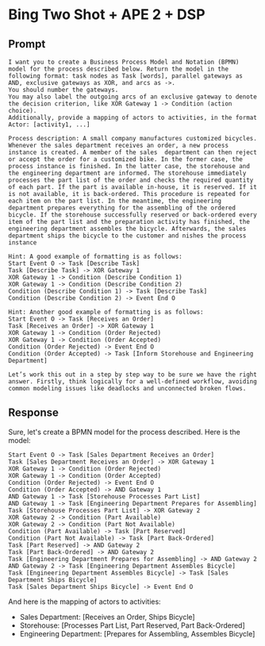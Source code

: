 # Bing Two Shot + APE 2 + DSP

## Prompt 

    I want you to create a Business Process Model and Notation (BPMN) model for the process described below. Return the model in the following format: task nodes as Task [words], parallel gateways as AND, exclusive gateways as XOR, and arcs as ->.
    You should number the gateways. 
    You may also label the outgoing arcs of an exclusive gateway to denote the decision criterion, like XOR Gateway 1 -> Condition (action choice). 
    Additionally, provide a mapping of actors to activities, in the format Actor: [activity1, ...]

    Process description: A small company manufactures customized bicycles. Whenever the sales department receives an order, a new process instance is created. A member of the sales  department can then reject or accept the order for a customized bike. In the former case, the process instance is finished. In the latter case, the storehouse and the engineering department are informed. The storehouse immediately processes the part list of the order and checks the required quantity of each part. If the part is available in-house, it is reserved. If it is not available, it is back-ordered. This procedure is repeated for each item on the part list. In the meantime, the engineering department prepares everything for the assembling of the ordered bicycle. If the storehouse successfully reserved or back-ordered every item of the part list and the preparation activity has finished, the engineering department assembles the bicycle. Afterwards, the sales department ships the bicycle to the customer and nishes the process instance

    Hint: A good example of formatting is as follows:
    Start Event O -> Task [Describe Task]
    Task [Describe Task] -> XOR Gateway 1
    XOR Gateway 1 -> Condition (Describe Condition 1)
    XOR Gateway 1 -> Condition (Describe Condition 2)
    Condition (Describe Condition 1) -> Task [Describe Task]
    Condition (Describe Condition 2) -> Event End O

    Hint: Another good example of formatting is as follows:
    Start Event O -> Task [Receives an Order]
    Task [Receives an Order] -> XOR Gateway 1
    XOR Gateway 1 -> Condition (Order Rejected)
    XOR Gateway 1 -> Condition (Order Accepted)
    Condition (Order Rejected) -> Event End O
    Condition (Order Accepted) -> Task [Inform Storehouse and Engineering Department]

    Let’s work this out in a step by step way to be sure we have the right answer. Firstly, think logically for a well-defined workflow, avoiding common modeling issues like deadlocks and unconnected broken flows.

## Response
Sure, let's create a BPMN model for the process described. Here is the model:

```
Start Event O -> Task [Sales Department Receives an Order]
Task [Sales Department Receives an Order] -> XOR Gateway 1
XOR Gateway 1 -> Condition (Order Rejected)
XOR Gateway 1 -> Condition (Order Accepted)
Condition (Order Rejected) -> Event End O
Condition (Order Accepted) -> AND Gateway 1
AND Gateway 1 -> Task [Storehouse Processes Part List]
AND Gateway 1 -> Task [Engineering Department Prepares for Assembling]
Task [Storehouse Processes Part List] -> XOR Gateway 2
XOR Gateway 2 -> Condition (Part Available)
XOR Gateway 2 -> Condition (Part Not Available)
Condition (Part Available) -> Task [Part Reserved]
Condition (Part Not Available) -> Task [Part Back-Ordered]
Task [Part Reserved] -> AND Gateway 2
Task [Part Back-Ordered] -> AND Gateway 2
Task [Engineering Department Prepares for Assembling] -> AND Gateway 2
AND Gateway 2 -> Task [Engineering Department Assembles Bicycle]
Task [Engineering Department Assembles Bicycle] -> Task [Sales Department Ships Bicycle]
Task [Sales Department Ships Bicycle] -> Event End O
```

And here is the mapping of actors to activities:

- Sales Department: [Receives an Order, Ships Bicycle]
- Storehouse: [Processes Part List, Part Reserved, Part Back-Ordered]
- Engineering Department: [Prepares for Assembling, Assembles Bicycle]